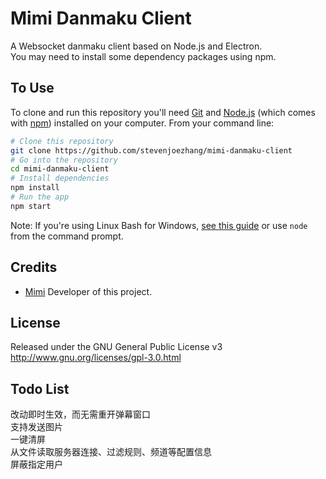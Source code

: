 # Mimi Danmaku Client

A Websocket danmaku client based on Node.js and Electron.  
You may need to install some dependency packages using npm.

## To Use
To clone and run this repository you'll need [Git](https://git-scm.com) and [Node.js](https://nodejs.org/en/download/) (which comes with [npm](http://npmjs.com)) installed on your computer. From your command line:
```bash
# Clone this repository
git clone https://github.com/stevenjoezhang/mimi-danmaku-client
# Go into the repository
cd mimi-danmaku-client
# Install dependencies
npm install
# Run the app
npm start
```
Note: If you're using Linux Bash for Windows, [see this guide](https://www.howtogeek.com/261575/how-to-run-graphical-linux-desktop-applications-from-windows-10s-bash-shell/) or use `node` from the command prompt.

## Credits
* [Mimi](http://zsq.im) Developer of this project.

## License
Released under the GNU General Public License v3  
http://www.gnu.org/licenses/gpl-3.0.html

## Todo List
改动即时生效，而无需重开弹幕窗口  
支持发送图片  
一键清屏  
从文件读取服务器连接、过滤规则、频道等配置信息  
屏蔽指定用户
